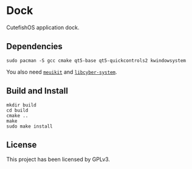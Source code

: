 # Dock

CutefishOS application dock.

## Dependencies

```shell
sudo pacman -S gcc cmake qt5-base qt5-quickcontrols2 kwindowsystem
```

You also need [`meuikit`](https://github.com/cyberos/meuikit) and [`libcyber-system`](https://github.com/cyberos/libcyber-system).

## Build and Install

```
mkdir build
cd build
cmake ..
make
sudo make install
```

## License

This project has been licensed by GPLv3.
